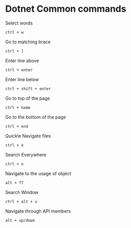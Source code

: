 # Dotnet Common commands

Select words

```
ctrl + w
```

Go to matching brace

```
ctrl + ]
```

Enter line above

```
ctrl + enter
```

Enter line below

```
ctrl + shift + enter
```

Go to top of the page

```
ctrl + home
```

Go to the bottom of the page

```
ctrl + end
```

Quickle Navigate files

```
ctrl + e
```

Search Everywhere

```
ctrl + n
```

Navigate to the usage of object

```
alt + f7
```

Search Window

```
ctrl + alt + u
```

Navigate through API members

```
alt + up/down
```
